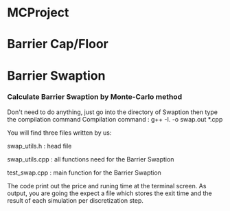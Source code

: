 # MCProject
# Barrier Cap/Floor

# Barrier Swaption
### Calculate Barrier Swaption by Monte-Carlo method
Don't need to do anything, just go into the directory of Swaption then type the compilation command
Compilation command : 
g++ -I. -o swap.out *.cpp

You will find three files written by us:

swap_utils.h : head file 

swap_utils.cpp : all functions need for the Barrier Swaption

test_swap.cpp : main function for the Barrier Swaption


The code print out the price and runing time at the terminal screen.
As output, you are going the expect a file which stores the exit time and the result of each simulation per discretization step.

